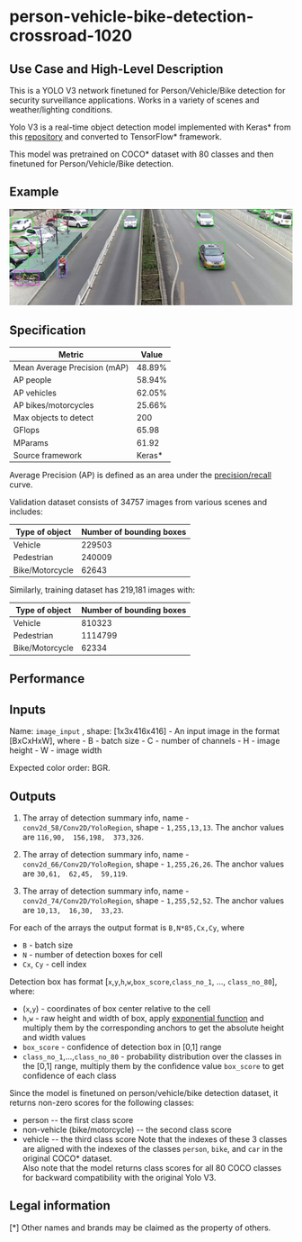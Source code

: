 # person-vehicle-bike-detection-crossroad-1020

## Use Case and High-Level Description

This is a YOLO V3 network finetuned for Person/Vehicle/Bike detection for security
surveillance applications. Works in a variety of scenes and weather/lighting
conditions.

Yolo V3 is a real-time object detection model implemented with Keras\*
from this [repository](https://github.com/david8862/keras-YOLOv3-model-set)
and converted to TensorFlow\* framework.

This model was pretrained on COCO\* dataset with 80 classes and then finetuned for
Person/Vehicle/Bike detection.


## Example

![](./person-vehicle-bike-detection-crossroad-1020.png)

## Specification

| Metric                          | Value       |
|---------------------------------|-------------|
| Mean Average Precision (mAP)    | 48.89%      |
| AP people                       | 58.94%      |
| AP vehicles                     | 62.05%      |
| AP bikes/motorcycles            | 25.66%      |
| Max objects to detect           | 200         |
| GFlops                          | 65.98       |
| MParams                         | 61.92       |
| Source framework                | Keras\*     |

Average Precision (AP) is defined as an area under the
[precision/recall](https://en.wikipedia.org/wiki/Precision_and_recall)
curve.

Validation dataset consists of 34757 images from various scenes and includes:

| Type of object  | Number of bounding boxes |
|-----------------|--------------------------|
| Vehicle         | 229503                   |
| Pedestrian      | 240009                   |
| Bike/Motorcycle | 62643                    |

Similarly, training dataset has 219,181 images with:

| Type of object  | Number of bounding boxes |
|-----------------|--------------------------|
| Vehicle         | 810323                   |
| Pedestrian      | 1114799                  |
| Bike/Motorcycle | 62334                    |

## Performance

## Inputs

Name: `image_input` , shape: [1x3x416x416] - An input image in the format [BxCxHxW],
   where
    - B - batch size
    - C - number of channels
    - H - image height
    - W - image width

   Expected color order: BGR.

## Outputs

1. The array of detection summary info, name - `conv2d_58/Conv2D/YoloRegion`,  shape - `1,255,13,13`. The anchor values are `116,90,  156,198,  373,326`.

2. The array of detection summary info, name - `conv2d_66/Conv2D/YoloRegion`,  shape - `1,255,26,26`. The anchor values are `30,61,  62,45,  59,119`.

3. The array of detection summary info, name - `conv2d_74/Conv2D/YoloRegion`,  shape - `1,255,52,52`. The anchor values are `10,13,  16,30,  33,23`.

For each of the arrays the output format is `B,N*85,Cx,Cy`, where
- `B` - batch size
- `N` - number of detection boxes for cell
- `Cx`, `Cy` - cell index

Detection box has format [`x`,`y`,`h`,`w`,`box_score`,`class_no_1`, ..., `class_no_80`], where:
- (`x`,`y`) - coordinates of box center relative to the cell
- `h`,`w` - raw height and width of box, apply [exponential function](https://en.wikipedia.org/wiki/Exponential_function)
    and multiply them by the corresponding anchors to get the absolute height and width values
- `box_score` - confidence of detection box in [0,1] range
- `class_no_1`,...,`class_no_80` - probability distribution over the classes in the [0,1] range,
    multiply them by the confidence value `box_score` to get confidence of each class

Since the model is finetuned on person/vehicle/bike detection dataset, it returns non-zero scores for the following classes:
* person -- the first class score
* non-vehicle (bike/motorcycle) -- the second class score
* vehicle -- the third class score
Note that the indexes of these 3 classes are aligned with the indexes of the classes `person`, `bike`, and `car` in the
original COCO\* dataset.  
Also note that the model returns class scores for all 80 COCO classes for backward compatibility with the original Yolo V3.

## Legal information
[\*] Other names and brands may be claimed as the property of others.
